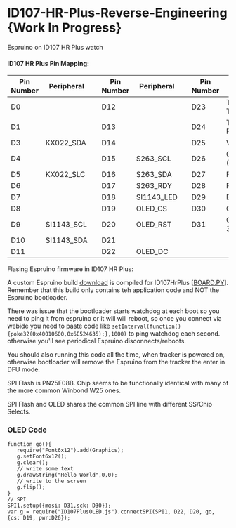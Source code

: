 # ID107-HR-Plus-Reverse-Engineering {Work In Progress}
Espruino on ID107 HR Plus watch 

#### ID107 HR Plus Pin Mapping: 
|  Pin Number | Peripheral  |   | Pin Number  |  Peripheral |   |Pin Number|   Peripheral|
| ------------ | ------------ | ------------ | ------------ | ------------ | ------------ | ------------ | ------------ |
| D0  |   |   | D12  |   |   | D23  |  TEST_PAD_1 Serial UART Tx |
|  D1 |   |   |  D13 |   |   |  D24 |  TEST_PAD_2  Serial UART Rx |
| D3  |  KX022_SDA |   | D14  |   |   |  D25 | VIBRATION (HIGH = ON)   |
| D4  |   |   | D15  | S263_SCL   |   |  D26 |   OLED_POWER_CONTROL (HIGH = ON)  |
| D5  |  KX022_SLC |   | D16  | S263_SDA  |   |  D27 | FLASH_MISO  |
|D6   |   |   |D17   | S263_RDY   |   | D28  | FLASH_CS  |
|  D7 |   |   |D18   | SI1143_LED   |   | D29  |  BATTERY_VOLTAGE |
|  D8 |   |   | D19  |OLED_CS    |   | D30  | OLED_CLK/FLASH_CLK   |
| D9  |   SI1143_SCL  |   |  D20 |  OLED_RST  |   | D31  |  OLED_MOSI 31/FLASH_MOSI |
| D10  |   SI1143_SDA |   | D21  |   |   |   |   |
| D11  |   |   |  D22 | OLED_DC  |    |   |   |


Flasing Espruino firmware in ID107 HR Plus:

A custom Espruino build [download](https://github.com/abhigkar/ID107-HR-Plus-Reverse-Engineering/blob/master/Espruino/espruino_2v04.15_572.zip "download") is compiled for ID107HrPlus [[BOARD.PY](https://github.com/abhigkar/ID107-HR-Plus-Reverse-Engineering/blob/master/Espruino/ID107.py "BOARD.PY")]. Remember that this build only contains teh application code and NOT the Espruino bootloader.

There was issue that the bootloader starts watchdog at each boot so you need to ping it from espruino or it will will reboot, so once you connect via webide you need to paste code like `setInterval(function(){poke32(0x40010600,0x6E524635);},1000)` to ping watchdog each second. otherwise you'll see periodical Espruino disconnects/reboots.

You should also running this code all the time, when tracker is powered on, otherwise bootloader will remove the Espruino from the tracker the enter in DFU mode.

SPI Flash is PN25F08B. Chip seems to be functionally identical with many of the more common Winbond W25 ones.

SPI Flash and OLED shares the common SPI line with different SS/Chip Selects.

### OLED Code


    function go(){
       require("Font6x12").add(Graphics);
       g.setFont6x12();
       g.clear();
       // write some text
       g.drawString("Hello World",0,0);
       // write to the screen
       g.flip(); 
    }
    // SPI
    SPI1.setup({mosi: D31,sck: D30});
    var g = require("ID107PlusOLED.js").connectSPI(SPI1, D22, D20, go, {cs: D19, pwr:D26});
    
    
